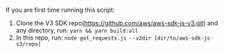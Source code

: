 If you are first time running this script:

1. Clone the V3 SDK repo(https://github.com/aws/aws-sdk-js-v3.git) and any directory, run:
   `yarn && yarn build:all`
2. In this repo, run:
   `node get_requests.js --v3dir [dir/to/aws-sdk-js-v3/repo]`
